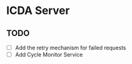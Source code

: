# ICDA Server

## TODO

- [ ] Add the retry mechanism for failed requests
- [ ] Add Cycle Monitor Service